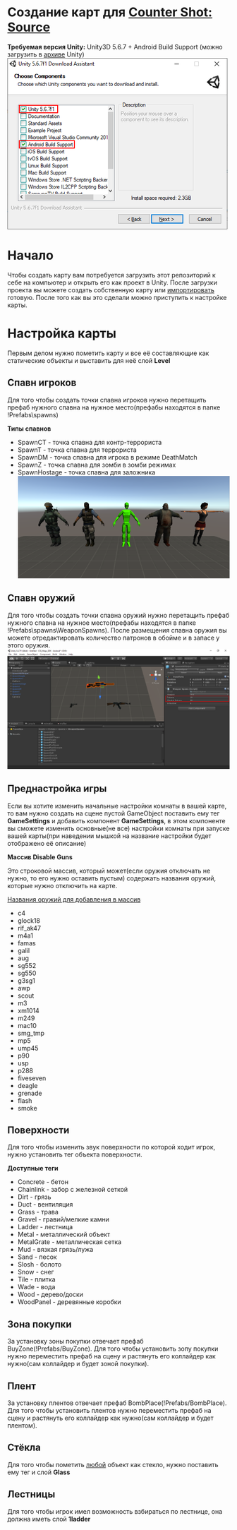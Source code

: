 # Создание карт для [Counter Shot: Source](https://vk.com/cs_by_devi)

**Требуемая версия Unity:** Unity3D 5.6.7 + Android Build Support (можно загрузить в [архиве](https://unity3d.com/ru/get-unity/download/archive) Unity)
![Screenshot01](screenshots/screenshot01.png)

# Начало
Чтобы создать карту вам потребуется загрузить этот репозиторий к себе на компьютер и открыть его как проект в Unity.
После загрузки проекта вы можете создать собственную карту или [импортировать](https://www.google.com/search?q=%D0%B8%D0%BC%D0%BF%D0%BE%D1%80%D1%82+%D0%BA%D0%B0%D1%80%D1%82+counter+strike+%D0%B2+unity3d&oq=%D0%B8%D0%BC%D0%BF%D0%BE%D1%80%D1%82+%D0%BA%D0%B0%D1%80%D1%82+counter+strike+%D0%B2+unity3d&aqs=chrome..69i57.15803j0j4&sourceid=chrome&ie=UTF-8) готовую. После того как вы это сделали можно приступить к настройке карты.


# Настройка карты
Первым делом нужно пометить карту и все её составляющие как статические объекты и выставить для неё слой **Level**
## Спавн игроков
Для того чтобы создать точки спавна игроков нужно перетащить префаб нужного спавна на нужное место(префабы находятся в папке !Prefabs\spawns)

**Типы спавнов**
* SpawnCT - точка спавна для контр-террориста
* SpawnT - точка спавна для террориста
* SpawnDM - точка спавна для игрока в режиме DeathMatch
* SpawnZ - точка спавна для зомби в зомби режимах
* SpawnHostage - точка спавна для заложника
![Screenshot02](screenshots/screenshot02.png)


## Спавн оружий
Для того чтобы создать точки спавна оружий нужно перетащить префаб нужного спавна на нужное место(префабы находятся в папке !Prefabs\spawns\WeaponSpawns).
После размещения спавна оружия вы можете отредактировать количество патронов в обойме и в запасе у этого оружия.
![Screenshot03](screenshots/screenshot03.png)


## Преднастройка игры
Если вы хотите изменить начальные настройки комнаты в вашей карте, то вам нужно создать на сцене пустой GameObject поставить ему тег **GameSettings** и добавить компонент **GameSettings**, в этом компоненте вы сможете изменить основные(не все) настройки комнаты при запуске вашей карты(при наведении мышкой на название настройки будет отображено её описание)

**Массив Disable Guns**

Это строковой массив, который может(если оружия отключать не нужно, то его нужно оставить пустым) содержать названия оружий, которые нужно отключить на карте.

<ins>Названия оружий для добавления в массив</ins>
* c4
* glock18
* rif_ak47
* m4a1
* famas
* galil
* aug
* sg552
* sg550
* g3sg1
* awp
* scout
* m3
* xm1014
* m249
* mac10
* smg_tmp
* mp5
* ump45
* p90
* usp
* p288
* fiveseven
* deagle
* grenade
* flash
* smoke


## Поверхности
Для того чтобы изменить звук поверхности по которой ходит игрок, нужно установить тег объекта поверхности.

**Доступные теги**
* Concrete - бетон
* Chainlink - забор с железной сеткой
* Dirt - грязь
* Duct - вентиляция
* Grass - трава
* Gravel - гравий/мелкие камни
* Ladder - лестница
* Metal - металлический объект
* MetalGrate - металлическая сетка
* Mud - вязкая грязь/лужа
* Sand - песок
* Slosh - болото
* Snow - снег
* Tile - плитка
* Wade - вода
* Wood - дерево/доски
* WoodPanel - деревянные коробки

## Зона покупки
За установку зоны покупки отвечает префаб BuyZone(!Prefabs/BuyZone). Для того чтобы установить зопу покупки нужно переместить префаб на сцену и растянуть его коллайдер как нужно(сам коллайдер и будет зоной покупки).


## Плент
За установку плентов отвечает префаб BombPlace(!Prefabs/BombPlace). Для того чтобы установить плентов нужно переместить префаб на сцену и растянуть его коллайдер как нужно(сам коллайдер и будет плентом).


## Стёкла
Для того чтобы пометить <ins>любой</ins> объект как стекло, нужно поставить ему тег и слой **Glass**


## Лестницы
Для того чтобы игрок имел возможность взбираться по лестнице, она должна иметь слой **1ladder**
